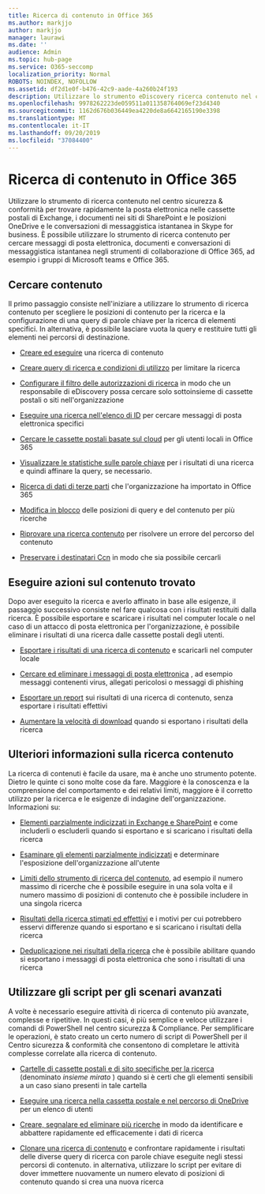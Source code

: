 ```yaml
---
title: Ricerca di contenuto in Office 365
ms.author: markjjo
author: markjjo
manager: laurawi
ms.date: ''
audience: Admin
ms.topic: hub-page
ms.service: O365-seccomp
localization_priority: Normal
ROBOTS: NOINDEX, NOFOLLOW
ms.assetid: df2d1e0f-b476-42c9-aade-4a260b24f193
description: Utilizzare lo strumento eDiscovery ricerca contenuto nel centro sicurezza & conformità per trovare rapidamente la posta elettronica nelle cassette postali di Exchange, i documenti nei siti di SharePoint e le posizioni di OneDrive e le conversazioni di messaggistica istantanea in Skype for business.
ms.openlocfilehash: 9978262223de059511a011358764069ef23d4340
ms.sourcegitcommit: 1162d676b036449ea4220de8a6642165190e3398
ms.translationtype: MT
ms.contentlocale: it-IT
ms.lasthandoff: 09/20/2019
ms.locfileid: "37084400"
---
```

# <a name="search-for-content-in-office-365"></a>Ricerca di contenuto in Office 365

Utilizzare lo strumento di ricerca contenuto nel centro sicurezza & conformità per trovare rapidamente la posta elettronica nelle cassette postali di Exchange, i documenti nei siti di SharePoint e le posizioni OneDrive e le conversazioni di messaggistica istantanea in Skype for business. È possibile utilizzare lo strumento di ricerca contenuto per cercare messaggi di posta elettronica, documenti e conversazioni di messaggistica istantanea negli strumenti di collaborazione di Office 365, ad esempio i gruppi di Microsoft teams e Office 365.
  
## <a name="search-for-content"></a>Cercare contenuto

Il primo passaggio consiste nell'iniziare a utilizzare lo strumento di ricerca contenuto per scegliere le posizioni di contenuto per la ricerca e la configurazione di una query di parole chiave per la ricerca di elementi specifici. In alternativa, è possibile lasciare vuota la query e restituire tutti gli elementi nei percorsi di destinazione.
  
- [Creare ed eseguire](content-search.md) una ricerca di contenuto 
    
- [Creare query di ricerca e condizioni di utilizzo](keyword-queries-and-search-conditions.md) per limitare la ricerca 
    
- [Configurare il filtro delle autorizzazioni di ricerca](permissions-filtering-for-content-search.md) in modo che un responsabile di eDiscovery possa cercare solo sottoinsieme di cassette postali o siti nell'organizzazione 
    
- [Eseguire una ricerca nell'elenco di ID](csv-file-for-an-id-list-content-search.md) per cercare messaggi di posta elettronica specifici 
    
- [Cercare le cassette postali basate sul cloud](search-cloud-based-mailboxes-for-on-premises-users.md) per gli utenti locali in Office 365

- [Visualizzare le statistiche sulle parole chiave](view-keyword-statistics-for-content-search.md) per i risultati di una ricerca e quindi affinare la query, se necessario. 
    
- [Ricerca di dati di terze parti](use-content-search-to-search-third-party-data-that-was-imported.md) che l'organizzazione ha importato in Office 365 
    
- [Modifica in blocco](bulk-edit-content-searches.md) delle posizioni di query e del contenuto per più ricerche 
    
- [Riprovare una ricerca contenuto](retry-failed-content-search.md) per risolvere un errore del percorso del contenuto

- [Preservare i destinatari Ccn](https://docs.microsoft.com/exchange/policy-and-compliance/holds/preserve-bcc-recipients-and-group-members) in modo che sia possibile cercarli 


## <a name="perform-actions-on-content-you-find"></a>Eseguire azioni sul contenuto trovato

Dopo aver eseguito la ricerca e averlo affinato in base alle esigenze, il passaggio successivo consiste nel fare qualcosa con i risultati restituiti dalla ricerca. È possibile esportare e scaricare i risultati nel computer locale o nel caso di un attacco di posta elettronica per l'organizzazione, è possibile eliminare i risultati di una ricerca dalle cassette postali degli utenti.
  
- [Esportare i risultati di una ricerca di contenuto](export-search-results.md) e scaricarli nel computer locale 
    
- [Cercare ed eliminare i messaggi di posta elettronica](search-for-and-delete-messages-in-your-organization.md) , ad esempio messaggi contenenti virus, allegati pericolosi o messaggi di phishing 
    
- [Esportare un report](export-a-content-search-report.md) sui risultati di una ricerca di contenuto, senza esportare i risultati effettivi 
    
- [Aumentare la velocità di download](increase-download-speeds-when-exporting-ediscovery-results.md) quando si esportano i risultati della ricerca 
    
## <a name="learn-more-about-content-search"></a>Ulteriori informazioni sulla ricerca contenuto

La ricerca di contenuti è facile da usare, ma è anche uno strumento potente. Dietro le quinte ci sono molte cose da fare. Maggiore è la conoscenza e la comprensione del comportamento e dei relativi limiti, maggiore è il corretto utilizzo per la ricerca e le esigenze di indagine dell'organizzazione. Informazioni su:
  
- [Elementi parzialmente indicizzati in Exchange e SharePoint](partially-indexed-items-in-content-search.md) e come includerli o escluderli quando si esportano e si scaricano i risultati della ricerca 
    
- [Esaminare gli elementi parzialmente indicizzati](investigating-partially-indexed-items-in-ediscovery.md) e determinare l'esposizione dell'organizzazione all'utente 
    
- [Limiti dello strumento di ricerca del contenuto](limits-for-content-search.md), ad esempio il numero massimo di ricerche che è possibile eseguire in una sola volta e il numero massimo di posizioni di contenuto che è possibile includere in una singola ricerca 
    
- [Risultati della ricerca stimati ed effettivi](differences-between-estimated-and-actual-ediscovery-search-results.md) e i motivi per cui potrebbero esservi differenze quando si esportano e si scaricano i risultati della ricerca 
    
- [Deduplicazione nei risultati della ricerca](de-duplication-in-ediscovery-search-results.md) che è possibile abilitare quando si esportano i messaggi di posta elettronica che sono i risultati di una ricerca 
    
## <a name="use-scripts-for-advanced-scenarios"></a>Utilizzare gli script per gli scenari avanzati

A volte è necessario eseguire attività di ricerca di contenuto più avanzate, complesse e ripetitive. In questi casi, è più semplice e veloce utilizzare i comandi di PowerShell nel centro sicurezza & Compliance. Per semplificare le operazioni, è stato creato un certo numero di script di PowerShell per il Centro sicurezza & conformità che consentono di completare le attività complesse correlate alla ricerca di contenuto.
  
- [Cartelle di cassette postali e di sito specifiche per la ricerca](use-content-search-for-targeted-collections.md) (denominato *insieme mirato* ) quando si è certi che gli elementi sensibili a un caso siano presenti in tale cartella 
    
- [Eseguire una ricerca nella cassetta postale e nel percorso di OneDrive](search-the-mailbox-and-onedrive-for-business-for-a-list-of-users.md) per un elenco di utenti 
    
- [Creare, segnalare ed eliminare più ricerche](create-report-on-and-delete-multiple-content-searches.md) in modo da identificare e abbattere rapidamente ed efficacemente i dati di ricerca 
    
- [Clonare una ricerca di contenuto](clone-a-content-search.md) e confrontare rapidamente i risultati delle diverse query di ricerca con parole chiave eseguite negli stessi percorsi di contenuto. in alternativa, utilizzare lo script per evitare di dover immettere nuovamente un numero elevato di posizioni di contenuto quando si crea una nuova ricerca 
    

